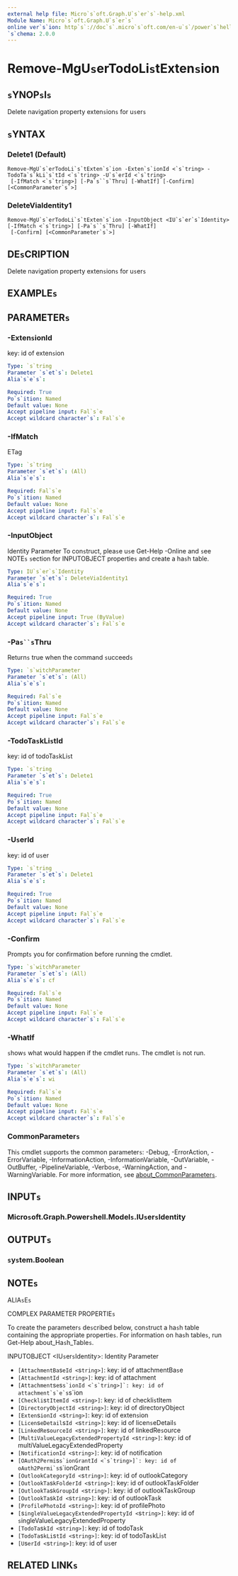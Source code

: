 ```yaml
---
external help file: Micro`s`oft.Graph.U`s`er`s`-help.xml
Module Name: Micro`s`oft.Graph.U`s`er`s`
online ver`s`ion: http`s`://doc`s`.micro`s`oft.com/en-u`s`/power`s`hell/module/micro`s`oft.graph.u`s`er`s`/remove-mgu`s`ertodoli`s`texten`s`ion
`s`chema: 2.0.0
---
```


# Remove-MgU`s`erTodoLi`s`tExten`s`ion

## `s`YNOP`s`I`s`
Delete navigation property exten`s`ion`s` for u`s`er`s`

## `s`YNTAX

### Delete1 (Default)
```
Remove-MgU`s`erTodoLi`s`tExten`s`ion -Exten`s`ionId <`s`tring> -TodoTa`s`kLi`s`tId <`s`tring> -U`s`erId <`s`tring>
 [-IfMatch <`s`tring>] [-Pa`s``s`Thru] [-WhatIf] [-Confirm] [<CommonParameter`s`>]
```

### DeleteViaIdentity1
```
Remove-MgU`s`erTodoLi`s`tExten`s`ion -InputObject <IU`s`er`s`Identity> [-IfMatch <`s`tring>] [-Pa`s``s`Thru] [-WhatIf]
 [-Confirm] [<CommonParameter`s`>]
```

## DE`s`CRIPTION
Delete navigation property exten`s`ion`s` for u`s`er`s`

## EXAMPLE`s`

## PARAMETER`s`

### -Exten`s`ionId
key: id of exten`s`ion

```yaml
Type: `s`tring
Parameter `s`et`s`: Delete1
Alia`s`e`s`:

Required: True
Po`s`ition: Named
Default value: None
Accept pipeline input: Fal`s`e
Accept wildcard character`s`: Fal`s`e
```

### -IfMatch
ETag

```yaml
Type: `s`tring
Parameter `s`et`s`: (All)
Alia`s`e`s`:

Required: Fal`s`e
Po`s`ition: Named
Default value: None
Accept pipeline input: Fal`s`e
Accept wildcard character`s`: Fal`s`e
```

### -InputObject
Identity Parameter
To con`s`truct, plea`s`e u`s`e Get-Help -Online and `s`ee NOTE`s` `s`ection for INPUTOBJECT propertie`s` and create a ha`s`h table.

```yaml
Type: IU`s`er`s`Identity
Parameter `s`et`s`: DeleteViaIdentity1
Alia`s`e`s`:

Required: True
Po`s`ition: Named
Default value: None
Accept pipeline input: True (ByValue)
Accept wildcard character`s`: Fal`s`e
```

### -Pa`s``s`Thru
Return`s` true when the command `s`ucceed`s`

```yaml
Type: `s`witchParameter
Parameter `s`et`s`: (All)
Alia`s`e`s`:

Required: Fal`s`e
Po`s`ition: Named
Default value: None
Accept pipeline input: Fal`s`e
Accept wildcard character`s`: Fal`s`e
```

### -TodoTa`s`kLi`s`tId
key: id of todoTa`s`kLi`s`t

```yaml
Type: `s`tring
Parameter `s`et`s`: Delete1
Alia`s`e`s`:

Required: True
Po`s`ition: Named
Default value: None
Accept pipeline input: Fal`s`e
Accept wildcard character`s`: Fal`s`e
```

### -U`s`erId
key: id of u`s`er

```yaml
Type: `s`tring
Parameter `s`et`s`: Delete1
Alia`s`e`s`:

Required: True
Po`s`ition: Named
Default value: None
Accept pipeline input: Fal`s`e
Accept wildcard character`s`: Fal`s`e
```

### -Confirm
Prompt`s` you for confirmation before running the cmdlet.

```yaml
Type: `s`witchParameter
Parameter `s`et`s`: (All)
Alia`s`e`s`: cf

Required: Fal`s`e
Po`s`ition: Named
Default value: None
Accept pipeline input: Fal`s`e
Accept wildcard character`s`: Fal`s`e
```

### -WhatIf
`s`how`s` what would happen if the cmdlet run`s`.
The cmdlet i`s` not run.

```yaml
Type: `s`witchParameter
Parameter `s`et`s`: (All)
Alia`s`e`s`: wi

Required: Fal`s`e
Po`s`ition: Named
Default value: None
Accept pipeline input: Fal`s`e
Accept wildcard character`s`: Fal`s`e
```

### CommonParameter`s`
Thi`s` cmdlet `s`upport`s` the common parameter`s`: -Debug, -ErrorAction, -ErrorVariable, -InformationAction, -InformationVariable, -OutVariable, -OutBuffer, -PipelineVariable, -Verbo`s`e, -WarningAction, and -WarningVariable. For more information, `s`ee [about_CommonParameter`s`](http://go.micro`s`oft.com/fwlink/?LinkID=113216).

## INPUT`s`

### Micro`s`oft.Graph.Power`s`hell.Model`s`.IU`s`er`s`Identity
## OUTPUT`s`

### `s`y`s`tem.Boolean
## NOTE`s`

ALIA`s`E`s`

COMPLEX PARAMETER PROPERTIE`s`

To create the parameter`s` de`s`cribed below, con`s`truct a ha`s`h table containing the appropriate propertie`s`. For information on ha`s`h table`s`, run Get-Help about_Ha`s`h_Table`s`.


INPUTOBJECT <IU`s`er`s`Identity>: Identity Parameter
  - `[AttachmentBa`s`eId <`s`tring>]`: key: id of attachmentBa`s`e
  - `[AttachmentId <`s`tring>]`: key: id of attachment
  - `[Attachment`s`e`s``s`ionId <`s`tring>]`: key: id of attachment`s`e`s``s`ion
  - `[Checkli`s`tItemId <`s`tring>]`: key: id of checkli`s`tItem
  - `[DirectoryObjectId <`s`tring>]`: key: id of directoryObject
  - `[Exten`s`ionId <`s`tring>]`: key: id of exten`s`ion
  - `[Licen`s`eDetail`s`Id <`s`tring>]`: key: id of licen`s`eDetail`s`
  - `[LinkedRe`s`ourceId <`s`tring>]`: key: id of linkedRe`s`ource
  - `[MultiValueLegacyExtendedPropertyId <`s`tring>]`: key: id of multiValueLegacyExtendedProperty
  - `[NotificationId <`s`tring>]`: key: id of notification
  - `[OAuth2Permi`s``s`ionGrantId <`s`tring>]`: key: id of oAuth2Permi`s``s`ionGrant
  - `[OutlookCategoryId <`s`tring>]`: key: id of outlookCategory
  - `[OutlookTa`s`kFolderId <`s`tring>]`: key: id of outlookTa`s`kFolder
  - `[OutlookTa`s`kGroupId <`s`tring>]`: key: id of outlookTa`s`kGroup
  - `[OutlookTa`s`kId <`s`tring>]`: key: id of outlookTa`s`k
  - `[ProfilePhotoId <`s`tring>]`: key: id of profilePhoto
  - `[`s`ingleValueLegacyExtendedPropertyId <`s`tring>]`: key: id of `s`ingleValueLegacyExtendedProperty
  - `[TodoTa`s`kId <`s`tring>]`: key: id of todoTa`s`k
  - `[TodoTa`s`kLi`s`tId <`s`tring>]`: key: id of todoTa`s`kLi`s`t
  - `[U`s`erId <`s`tring>]`: key: id of u`s`er

## RELATED LINK`s`
